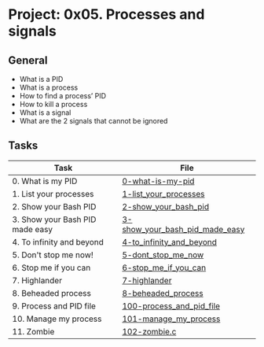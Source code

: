 # Project: 0x05. Processes and signals

## General

* What is a PID
* What is a process
* How to find a process’ PID
* How to kill a process
* What is a signal
* What are the 2 signals that cannot be ignored


## Tasks

| Task                            | File                                                               |
|---------------------------------|--------------------------------------------------------------------|
| 0. What is my PID               | [0-what-is-my-pid](./0-what-is-my-pid)                             |
| 1. List your processes          | [1-list_your_processes](./1-list_your_processes)                   |
| 2. Show your Bash PID           | [2-show_your_bash_pid](./2-show_your_bash_pid)                     |
| 3. Show your Bash PID made easy | [3-show_your_bash_pid_made_easy](./3-show_your_bash_pid_made_easy) |
| 4. To infinity and beyond       | [4-to_infinity_and_beyond](./4-to_infinity_and_beyond)             |
| 5. Don't stop me now!           | [5-dont_stop_me_now](./5-dont_stop_me_now)                         |
| 6. Stop me if you can           | [6-stop_me_if_you_can](./6-stop_me_if_you_can)                     |
| 7. Highlander                   | [7-highlander](./7-highlander)                                     |
| 8. Beheaded process             | [8-beheaded_process](./8-beheaded_process)                         |
| 9. Process and PID file         | [100-process_and_pid_file](./100-process_and_pid_file)             |
| 10. Manage my process           | [101-manage_my_process](./101-manage_my_process)                   |
| 11. Zombie                      | [102-zombie.c](./102-zombie.c)                                     |